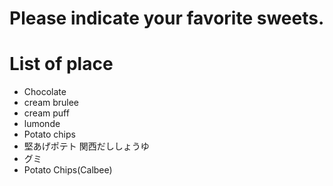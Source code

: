 # Please indicate your favorite sweets.

# List of place
- Chocolate
- cream brulee
- cream puff
- lumonde
- Potato chips
- 堅あげポテト 関西だししょうゆ
- グミ
- Potato Chips(Calbee)
